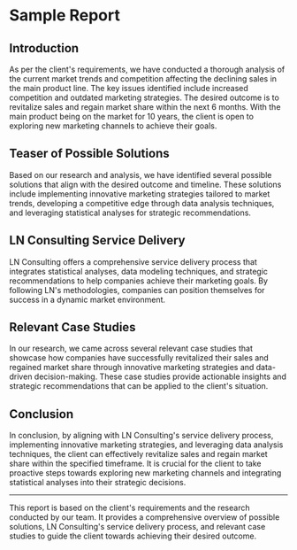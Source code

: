 # Sample Report

## Introduction

As per the client's requirements, we have conducted a thorough analysis of the current market trends and competition affecting the declining sales in the main product line. The key issues identified include increased competition and outdated marketing strategies. The desired outcome is to revitalize sales and regain market share within the next 6 months. With the main product being on the market for 10 years, the client is open to exploring new marketing channels to achieve their goals.

## Teaser of Possible Solutions

Based on our research and analysis, we have identified several possible solutions that align with the desired outcome and timeline. These solutions include implementing innovative marketing strategies tailored to market trends, developing a competitive edge through data analysis techniques, and leveraging statistical analyses for strategic recommendations.

## LN Consulting Service Delivery

LN Consulting offers a comprehensive service delivery process that integrates statistical analyses, data modeling techniques, and strategic recommendations to help companies achieve their marketing goals. By following LN's methodologies, companies can position themselves for success in a dynamic market environment.

## Relevant Case Studies

In our research, we came across several relevant case studies that showcase how companies have successfully revitalized their sales and regained market share through innovative marketing strategies and data-driven decision-making. These case studies provide actionable insights and strategic recommendations that can be applied to the client's situation.

## Conclusion

In conclusion, by aligning with LN Consulting's service delivery process, implementing innovative marketing strategies, and leveraging data analysis techniques, the client can effectively revitalize sales and regain market share within the specified timeframe. It is crucial for the client to take proactive steps towards exploring new marketing channels and integrating statistical analyses into their strategic decisions.

---
This report is based on the client's requirements and the research conducted by our team. It provides a comprehensive overview of possible solutions, LN Consulting's service delivery process, and relevant case studies to guide the client towards achieving their desired outcome.